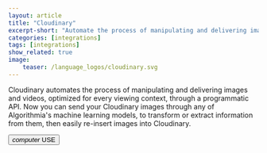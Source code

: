 ```yaml
---
layout: article
title: "Cloudinary"
excerpt-short: "Automate the process of manipulating and delivering images and videos, optimized for every viewing context"
categories: [integrations]
tags: [integrations]
show_related: true
image:
    teaser: /language_logos/cloudinary.svg
---
```


Cloudinary automates the process of manipulating and delivering images and videos, optimized for every viewing context, through a programmatic API. Now you can send your Cloudinary images through any of Algorithmia's machine learning models, to transform or extract information from them, then easily re-insert images into Cloudinary.

<a href="/organizations/cloudinary">
  <button class="syn-btn contained theme-primary">
    <i class="material-icons">computer</i> USE
  </button>
</a>
